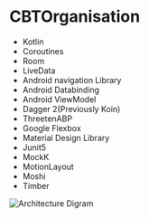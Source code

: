 # CBTOrganisation

* Kotlin
* Coroutines
* Room
* LiveData
* Android navigation Library
* Android Databinding
* Android ViewModel
* Dagger 2(Previously Koin)
* ThreetenABP
* Google Flexbox
* Material Design Library
* Junit5
* MockK
* MotionLayout
* Moshi
* Timber

![Architecture Digram](https://github.com/k1555253/CBTOganisation/blob/master/Android%20App%20Architecture%20Digram.JPG)

